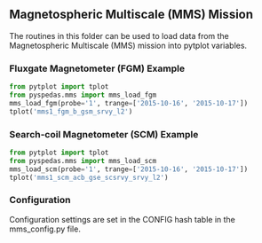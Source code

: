 
## Magnetospheric Multiscale (MMS) Mission
The routines in this folder can be used to load data from the Magnetospheric Multiscale (MMS) mission into pytplot variables. 

### Fluxgate Magnetometer (FGM) Example

```python
from pytplot import tplot
from pyspedas.mms import mms_load_fgm
mms_load_fgm(probe='1', trange=['2015-10-16', '2015-10-17'])
tplot('mms1_fgm_b_gsm_srvy_l2')
```

### Search-coil Magnetometer (SCM) Example

```python
from pytplot import tplot
from pyspedas.mms import mms_load_scm
mms_load_scm(probe='1', trange=['2015-10-16', '2015-10-17'])
tplot('mms1_scm_acb_gse_scsrvy_srvy_l2')
```

### Configuration
Configuration settings are set in the CONFIG hash table in the mms_config.py file. 
